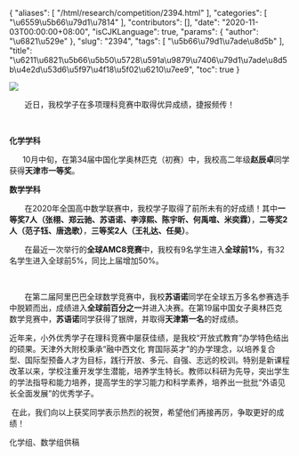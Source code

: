 {
    "aliases": [
        "/html/research/competition/2394.html"
    ],
    "categories": [
        "\u6559\u5b66\u79d1\u7814"
    ],
    "contributors": [],
    "date": "2020-11-03T00:00:00+08:00",
    "isCJKLanguage": true,
    "params": {
        "author": "\u6821\u529e"
    },
    "slug": "2394",
    "tags": [
        "\u5b66\u79d1\u7ade\u8d5b"
    ],
    "title": "\u6211\u6821\u5b66\u5b50\u5728\u591a\u9879\u7406\u79d1\u7ade\u8d5b\u4e2d\u53d6\u5f97\u4f18\u5f02\u6210\u7ee9",
    "toc": true
}

![](https://cdn.tfls.online/mirror/full/99d2c450fc4618d4a91f6ec4ec268e369d47bf96.jpg)




        近日，我校学子在多项理科竞赛中取得优异成绩，捷报频传！




        




**化学学科**




       10月中旬，在第34届中国化学奥林匹克（初赛）中，我校高二年级**赵辰卓**同学获得**天津市一等奖**。




  





**数学学科**




        在2020年全国高中数学联赛中，我校学子取得了前所未有的好成绩！其中**一等奖7人（张栩、郑云驰、苏语诺、李淳熙、陈宇昕、何禹喧、米奕霖）**，**二等奖2人（范子钰、唐逸歌）**，**三等奖2人（王礼达、任昊）**。




  





       在最近一次举行的**全球AMC8竞赛**中，我校有9名学生进入**全球前1%**，有32名学生进入全球前5%，同比上届增加50%。




        




        在第二届阿里巴巴全球数学竞赛中，我校**苏语诺**同学在全球五万多名参赛选手中脱颖而出，成绩进入**全球前百分之一**并进入决赛。在第19届中国女子奥林匹克数学竞赛中，**苏语诺**同学获得了银牌，并取得**天津第一名**的好成绩。




  










 近年来，小外优秀学子在理科竞赛中屡获佳绩，是我校“开放式教育”办学特色结出的硕果。天津外大附校秉承“融中西文化 育国际英才”的办学理念，以培养复合型、国际型预备人才为目标，践行开放、多元、自强、志远的校训。特别是新课程改革以来，学校注重开发学生潜能，培养学生特长。教师以科研为先导，突出学生的学法指导和能力培养，提高学生的学习能力和科学素养，培养出一批批“外语见长全面发展”的优秀学子。




  在此，我们向以上获奖同学表示热烈的祝贺，希望他们再接再厉，争取更好的成绩！




  





化学组、数学组供稿




  



